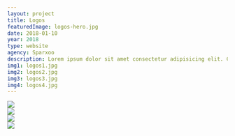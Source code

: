 ```yaml
---
layout: project
title: Logos
featuredImage: logos-hero.jpg
date: 2018-01-10
year: 2018
type: website
agency: Sparxoo
description: Lorem ipsum dolor sit amet consectetur adipisicing elit. Culpa laudantium recusandae saepe voluptate velit impedit accusantium soluta eos! Delectus cum deserunt laboriosam assumenda sunt consequuntur asperiores ipsum, tempore exercitationem quis.
img1: logos1.jpg
img2: logos2.jpg
img3: logos3.jpg
img4: logos4.jpg
---
```


<div class="col-xs-12 col-sm-6 about-work-items__item">
  <img src="{{ site.baseurl}}/assets/images/{{ page.img1 }}">
</div>
<div class="col-xs-12 col-sm-6 about-work-items__item">
  <img src="{{ site.baseurl}}/assets/images/{{ page.img2 }}">
</div>
<div class="col-xs-12 col-sm-6 about-work-items__item">
  <img src="{{ site.baseurl}}/assets/images/{{ page.img3 }}">
</div>
<div class="col-xs-12 col-sm-6 about-work-items__item">
  <img src="{{ site.baseurl}}/assets/images/{{ page.img4 }}">
</div>